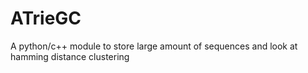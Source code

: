 # ATrieGC
A python/c++ module to store large amount of sequences and look at hamming distance clustering
